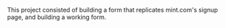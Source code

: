 This project consisted of building a form that replicates mint.com's signup page, and building a working form.